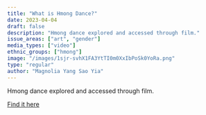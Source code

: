 ```yaml
---
title: "What is Hmong Dance?"
date: 2023-04-04
draft: false
description: "Hmong dance explored and accessed through film."
issue_areas: ["art", "gender"]
media_types: ["video"]
ethnic_groups: ["hmong"]
image: "/images/1sjr-svhX1FA3YtTI0m0XxIbPoSk0YoRa.png"
type: "regular"
author: "Magnolia Yang Sao Yia"
---
```


Hmong dance explored and accessed through film.

[Find it here](https://www.youtube.com/watch?v=94AbdJQJgLY&embeds_euri=https%3A%2F%2Fwww.magnoliayangsaoyia.com%2F&source_ve_path=Mjg2NjY&feature=emb_logo)
